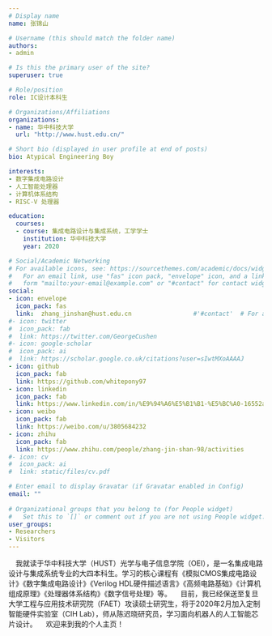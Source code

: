 ```yaml
---
# Display name
name: 张锦山

# Username (this should match the folder name)
authors:
- admin

# Is this the primary user of the site?
superuser: true

# Role/position
role: IC设计本科生

# Organizations/Affiliations
organizations:
- name: 华中科技大学
  url: "http://www.hust.edu.cn/"

# Short bio (displayed in user profile at end of posts)
bio: Atypical Engineering Boy

interests:
- 数字集成电路设计
- 人工智能处理器
- 计算机体系结构
- RISC-V 处理器

education:
  courses:
  - course: 集成电路设计与集成系统，工学学士
    institution: 华中科技大学
    year: 2020

# Social/Academic Networking
# For available icons, see: https://sourcethemes.com/academic/docs/widgets/#icons
#   For an email link, use "fas" icon pack, "envelope" icon, and a link in the
#   form "mailto:your-email@example.com" or "#contact" for contact widget.
social:
- icon: envelope
  icon_pack: fas
  link:  zhang_jinshan@hust.edu.cn                 #'#contact'  # For a direct email link, use "mailto:test@example.org".
#- icon: twitter
#  icon_pack: fab
#  link: https://twitter.com/GeorgeCushen
#- icon: google-scholar
#  icon_pack: ai
#  link: https://scholar.google.co.uk/citations?user=sIwtMXoAAAAJ
- icon: github
  icon_pack: fab
  link: https://github.com/whitepony97 
- icon: linkedin
  icon_pack: fab
  link: https://www.linkedin.com/in/%E9%94%A6%E5%B1%B1-%E5%BC%A0-16552a18b/
- icon: weibo
  icon_pack: fab
  link: https://weibo.com/u/3805684232
- icon: zhihu
  icon_pack: fab
  link: https://www.zhihu.com/people/zhang-jin-shan-98/activities
#- icon: cv
#  icon_pack: ai
#  link: static/files/cv.pdf

# Enter email to display Gravatar (if Gravatar enabled in Config)
email: ""
  
# Organizational groups that you belong to (for People widget)
#   Set this to `[]` or comment out if you are not using People widget.  
user_groups:
- Researchers
- Visitors
---
```


&emsp;我就读于华中科技大学（HUST）光学与电子信息学院（OEI），是一名集成电路设计与集成系统专业的大四本科生。学习的核心课程有《模拟CMOS集成电路设计》《数字集成电路设计》《Verilog HDL硬件描述语言》《高频电路基础》《计算机组成原理》《处理器体系结构》《数字信号处理》等。
&emsp;目前，我已经保送至复旦大学工程与应用技术研究院（FAET）攻读硕士研究生，将于2020年2月加入定制智能硬件实验室（CIH Lab），师从陈迟晓研究员，学习面向机器人的人工智能芯片设计。
&emsp;欢迎来到我的个人主页！
